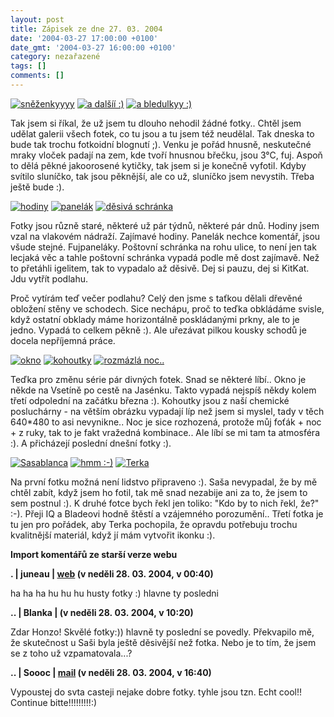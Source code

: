 ```yaml
---
layout: post
title: Zápisek ze dne 27. 03. 2004
date: '2004-03-27 17:00:00 +0100'
date_gmt: '2004-03-27 16:00:00 +0100'
category: nezařazené
tags: []
comments: []
---
```

<div >  <a href="%base_url%/assets/old-images/snezenky.jpg"><img alt="sněženkyyyy" src="%base_url%/assets/old-images/snezenky.jpg"></a>  <a href="%base_url%/assets/old-images/snezenky2.jpg"><img alt="a dalšíí :)" src="%base_url%/assets/old-images/snezenky2.jpg"></a>  <a href="%base_url%/assets/old-images/bledulky.jpg"><img alt="a bledulkyy :)" src="%base_url%/assets/old-images/bledulky.jpg"></a>  </div>
<p>Tak jsem si říkal, že už jsem tu dlouho nehodil žádné fotky.. Chtěl jsem udělat galerii všech fotek, co tu  jsou a tu jsem též neudělal. Tak dneska to bude tak trochu fotkoidní blognutí ;). Venku je pořád hnusně,  neskutečné mraky vloček padají na zem, kde tvoří hnusnou břečku, jsou 3°C, fuj. Aspoň to dělá pěkné jakoorosené  kytičky, tak jsem si je konečně vyfotil. Kdyby svítilo sluníčko, tak jsou pěknější, ale co už, sluníčko jsem  nevystih. Třeba ještě bude :).</p>
<div >  <a href="%base_url%/assets/old-images/hodiny.jpg"><img alt="hodiny" src="%base_url%/assets/old-images/hodiny.jpg"></a>  <a href="%base_url%/assets/old-images/panelak.jpg"><img alt="panelák" src="%base_url%/assets/old-images/panelak.jpg"></a>  <a href="%base_url%/assets/old-images/posta.jpg"><img alt="děsivá schránka" src="%base_url%/assets/old-images/posta.jpg"></a>  </div>
<p>Fotky jsou různě staré, některé už pár týdnů, některé pár dnů. Hodiny jsem vzal na vlakovém nádraží.  Zajímavé hodiny. Panelák nechce komentář, jsou všude stejné. Fujpaneláky. Poštovní schránka na rohu ulice,  to není jen tak lecjaká věc a tahle poštovní schránka vypadá podle mě dost zajímavě. Než to přetáhli  igelitem, tak to vypadalo až děsivě. Dej si pauzu, dej si KitKat. Jdu vytřít podlahu.</p>
<p>Proč vytírám teď večer podlahu? Celý den jsme s taťkou dělali dřevěné obložení stěny ve schodech. Sice  nechápu, proč to teďka obkládáme svisle, když ostatní obklady máme horizontálně poskládanými prkny,  ale to je jedno. Vypadá to celkem pěkně :). Ale uřezávat pilkou kousky schodů je docela nepříjemná práce.</p>
<div >  <a href="%base_url%/assets/old-images/okno2.jpg"><img alt="okno" src="%base_url%/assets/old-images/okno2.jpg"></a>  <a href="%base_url%/assets/old-images/kohoutky.jpg"><img alt="kohoutky" src="%base_url%/assets/old-images/kohoutky.jpg"></a>  <a href="%base_url%/assets/old-images/noc2.jpg"><img alt="rozmázlá noc.." src="%base_url%/assets/old-images/noc2.jpg"></a>  </div>
<p>Teďka pro změnu série pár divných fotek. Snad se některé líbí.. Okno je někde na Vsetíně po cestě  na Jasénku. Takto vypadá nejspíš někdy kolem třetí odpolední na začátku března :). Kohoutky jsou z naší  chemické posluchárny - na větším obrázku vypadají líp než jsem si myslel, tady v těch 640*480 to asi nevynikne..  Noc je sice rozhozená, protože můj foťák + noc + z ruky, tak to je fakt vražedná kombinace.. Ale líbí se mi  tam ta atmosféra :). A přicházejí poslední dnešní fotky :).</p>
<div >  <a href="%base_url%/assets/old-images/sasablanca.jpg"><img alt="Sasablanca" src="%base_url%/assets/old-images/sasablanca.jpg"></a>  <a href="%base_url%/assets/old-images/iqblade.jpg"><img alt="hmm :-)" src="%base_url%/assets/old-images/iqblade.jpg"></a>  <a href="%base_url%/assets/old-images/terka.jpg"><img alt="Terka" src="%base_url%/assets/old-images/terka.jpg"></a>  </div>
<p>Na první fotku možná není lidstvo připraveno :). Saša nevypadal, že by mě chtěl zabít, když jsem ho fotil,  tak mě snad nezabije ani za to, že jsem to sem postnul :). K druhé fotce bych řekl jen toliko: &quot;Kdo by to  nich řekl, že?&quot; :-). Přeji IQ a Bladeovi hodně štěstí a vzájemného porozumění..  Třetí fotka je tu jen pro pořádek, aby Terka pochopila, že opravdu potřebuju trochu kvalitnější materiál,  když jí mám vytvořit ikonku :).</p>
<div class="import-komentaru">
<p><strong>Import komentářů ze starší verze webu</strong></p>
<div class="comment">
<p style="font-weight:bold"><span class="compredmet">.</span> | <span class="comname">juneau</span> |  <a href="http://juneau.wz.cz">web</a> (v&nbsp;neděli&nbsp;28.&nbsp;03.&nbsp;2004,&nbsp;v&nbsp;00:40)</p>
<p>ha ha ha hu hu hu husty fotky :) hlavne ty posledni </p>
</div>
<div class="comment">
<p style="font-weight:bold"><span class="compredmet">..</span> | <span class="comname">Blanka</span> | (v&nbsp;neděli&nbsp;28.&nbsp;03.&nbsp;2004,&nbsp;v&nbsp;10:20)</p>
<p>Zdar Honzo! Skvělé fotky:)) hlavně ty poslední se povedly. Překvapilo mě, že skutečnost u Saši byla ještě děsivější než fotka. Nebo je to tím, že jsem se z toho už vzpamatovala...? </p>
</div>
<div class="comment">
<p style="font-weight:bold"><span class="compredmet">..</span> | <span class="comname">Soooc</span> |  <a href="mailto:xsoc@post.cz">mail</a> (v&nbsp;neděli&nbsp;28.&nbsp;03.&nbsp;2004,&nbsp;v&nbsp;16:40)</p>
<p>Vypoustej do svta casteji nejake dobre fotky. tyhle jsou tzn. Echt cool!! Continue bitte!!!!!!!!!:) </p>
</div>
</div>
